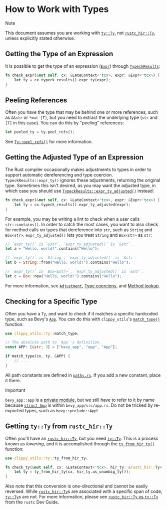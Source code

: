 # How to Work with Types

> [!NOTE]
>
> This document assumes you are working with [`ty::Ty`], not [`rustc_hir::Ty`], unless explicitly stated otherwise.
>
> [`ty::Ty`]: https://doc.rust-lang.org/nightly/nightly-rustc/rustc_middle/ty/struct.Ty.html
> [`rustc_hir::Ty`]: https://doc.rust-lang.org/nightly/nightly-rustc/rustc_hir/hir/struct.Ty.html

## Getting the Type of an Expression

It is possible to get the type of an expression ([`Expr`]) through [`TypeckResults`]:

```rust
fn check_expr(&mut self, cx: &LateContext<'tcx>, expr: &Expr<'tcx>) {
    let ty = cx.typeck_results().expr_ty(expr);
}
```

[`Expr`]: https://doc.rust-lang.org/nightly/nightly-rustc/rustc_hir/hir/struct.Expr.html
[`TypeckResults`]: https://doc.rust-lang.org/nightly/nightly-rustc/rustc_middle/ty/typeck_results/struct.TypeckResults.html

## Peeling References

Often you have the type that may be behind one or more references, such as `&&str` or `*mut [T]`, but you need to extract the underlying type (`str` and `[T]` in this case). You can do this by "peeling" references:

```rust
let peeled_ty = ty.peel_refs();
```

See [`Ty::peel_refs()`] for more information.

[`Ty::peel_refs()`]: https://doc.rust-lang.org/nightly/nightly-rustc/rustc_middle/ty/struct.Ty.html#method.peel_refs

## Getting the Adjusted Type of an Expression

The Rust compiler occasionally makes adjustments to types in order to support automatic dereferencing and type coercion. `TypeckResults::expr_ty()` ignores these adjustments, returning the original type. Sometimes this isn't desired, as you may want the adjusted type, in which case you should use [`TypeckResults::expr_ty_adjusted()`] instead:

```rust
fn check_expr(&mut self, cx: &LateContext<'tcx>, expr: &Expr<'tcx>) {
    let ty = cx.typeck_results().expr_ty_adjusted(expr);
}
```

For example, you may be writing a lint to check when a user calls `str::contains()`. In order to catch the most cases, you want to also check for method calls on types that dereference into `str`, such as `String` and `Box<str>`. `expr_ty_adjusted()` lets you treat `String` and `Box<str>` as `str`:

```rust
// `expr_ty()` is `&str`, `expr_ty_adjusted()` is `&str`.
let a = "Hello, world!".contains("Hello");

// `expr_ty()` is `String`, `expr_ty_adjusted()` is `&str`.
let b = String::from("Hello, world!").contains("Hello");

// `expr_ty()` is `Box<&str>`, `expr_ty_adjusted()` is `&str`.
let c = Box::new("Hello, world!").contains("Hello");
```

For more information, see [`Adjustment`], [Type coercions], and [Method lookup].

[`TypeckResults::expr_ty_adjusted()`]: https://doc.rust-lang.org/nightly/nightly-rustc/rustc_middle/ty/struct.TypeckResults.html#method.expr_ty_adjusted
[`Adjustment`]: https://doc.rust-lang.org/nightly/nightly-rustc/rustc_middle/ty/adjustment/struct.Adjustment.html
[Type coercions]: https://doc.rust-lang.org/reference/type-coercions.html
[Method lookup]: https://rustc-dev-guide.rust-lang.org/method-lookup.html

## Checking for a Specific Type

Often you have a `Ty`, and want to check if it matches a specific hardcoded type, such as Bevy's [`App`]. You can do this with `clippy_utils`'s [`match_type()`] function:

```rust
use clippy_utils::ty::match_type;

// The absolute path to `App`'s definition.
const APP: [&str; 3] = ["bevy_app", "app", "App"];

if match_type(cx, ty, &APP) {
    // ...
}
```

All path constants are defined in [`paths.rs`](../../src/paths.rs). If you add a new constant, place it there.

> [!IMPORTANT]
>
> `bevy_app::app` is a [private module], but we still have to refer to it by name because [`struct App`] is within `bevy_app/src/app.rs`. Do not be tricked by re-exported types, such as `bevy::prelude::App`!
>
> [private module]: https://docs.rs/bevy_app/0.15.0/src/bevy_app/lib.rs.html#14
> [`struct App`]: https://docs.rs/bevy_app/0.15.0/src/bevy_app/app.rs.html#67-77

[`App`]: https://docs.rs/bevy/latest/bevy/app/struct.App.html
[`match_type()`]: https://doc.rust-lang.org/nightly/nightly-rustc/clippy_utils/ty/fn.match_type.html

## Getting `ty::Ty` from `rustc_hir::Ty`

Often you'll have an [`rustc_hir::Ty`], but you need [`ty::Ty`]. This is a process known as _lowering_, and it is accomplished through the [`ty_from_hir_ty()`] function:

```rust
use clippy_utils::ty::ty_from_hir_ty;

fn check_ty(&mut self, cx: &LateContext<'tcx>, hir_ty: &rustc_hir::Ty<'tcx, AmbigArg>) {
    let ty = ty_from_hir_ty(cx, hir_ty.as_unambig_ty());
}
```

Also note that this conversion is one-directional and cannot be easily reversed. While [`rustc_hir::Ty`]s are associated with a specific span of code, [`ty::Ty`]s are not. For more information, please see [`rustc_hir::Ty` vs `ty::Ty`] from the `rustc` Dev Guide.

[`rustc_hir::Ty`]: https://doc.rust-lang.org/nightly/nightly-rustc/rustc_hir/hir/struct.Ty.html
[`ty::Ty`]: https://doc.rust-lang.org/nightly/nightly-rustc/rustc_middle/ty/struct.Ty.html
[`ty_from_hir_ty()`]: https://doc.rust-lang.org/nightly/nightly-rustc/clippy_utils/ty/fn.ty_from_hir_ty.html
[`rustc_hir::Ty` vs `ty::Ty`]: https://rustc-dev-guide.rust-lang.org/ty.html#rustc_hirty-vs-tyty
